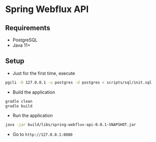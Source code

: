 # **Spring Webflux API**

## **Requirements**

* PostgreSQL
* Java 11+

## **Setup**

* Just for the first time, execute

```sh
pgcli -h 127.0.0.1 -u postgres -d postgres < scripts/sql/init.sql
```

* Build the application

```sh
gradle clean
gradle build
```

* Run the application

```sh
java -jar build/libs/spring-webflux-api-0.0.1-SNAPSHOT.jar
```

* Go to `http://127.0.0.1:8080`
